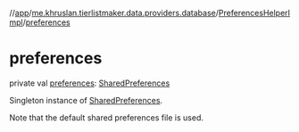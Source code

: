 //[app](../../../index.md)/[me.khruslan.tierlistmaker.data.providers.database](../index.md)/[PreferencesHelperImpl](index.md)/[preferences](preferences.md)

# preferences

private val [preferences](preferences.md): [SharedPreferences](https://developer.android.com/reference/kotlin/android/content/SharedPreferences.html)

Singleton instance of [SharedPreferences](https://developer.android.com/reference/kotlin/android/content/SharedPreferences.html).

Note that the default shared preferences file is used.
